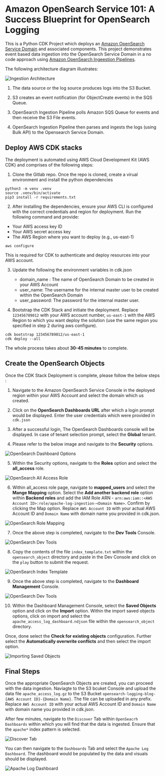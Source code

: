 
# Amazon OpenSearch Service 101: A Success Blueprint for OpenSearch Logging

This is a Python CDK Project which deploys an [Amazon OpenSearch Service Domain](https://aws.amazon.com/opensearch-service/) and associated components. This project demonstrates event based data ingestion into the OpenSearch Service Domain in a no code approach using [Amazon OpenSearch Ingeestion Pipelines](https://docs.aws.amazon.com/opensearch-service/latest/developerguide/ingestion.html).

The following architecture diagram illustrates:

![Ingestion Architecture](/images/ingestion_architecture_diagram.jpg)

1. The data source or the log source produces logs into the S3 Bucket.

2. S3 creates an event notification (for ObjectCreate events) in the SQS Queue.

3. OpenSearch Ingestion Pipeline polls Amazon SQS Queue for events and then receive the S3 File events.

4. OpenSearch Ingestion Pipeline then parses and ingests the logs (using Bulk API) to the Opensearch Service Domain.

## Deploy AWS CDK stacks

The deployment is automated using AWS Cloud Development Kit (AWS CDK) and comprises of the following steps:

1. Clone the Gitlab repo. Once the repo is cloned, create a virual environment and install the python dependencies

```
python3 -m venv .venv
source .venv/bin/activate
pip3 install -r requirements.txt
```

2. After installing the dependencies, ensure your AWS CLI is configured with the correct credentials and region for deployment. Run the following command and provide:

- Your AWS access key ID
- Your AWS secret access key
- The AWS Region where you want to deploy (e.g., us-east-1)

``` 
aws configure
 ```

This is required for CDK to authenticate and deploy resources into your AWS account.

3. Update the following the environment variables in cdk.json
    - domain_name : The name of OpenSearch Domain to be created in your AWS Account
    - user_name: The username for the internal master user to be created within the OpenSearch Domain
    - user_password: The password for the internal master user.

4. Bootstrap the CDK Stack and initiate the deployment. Replace `123456789012` with your AWS account number, `us-east-1` with the AWS Region to which you want deploy the solution (use the same region you specified in step 2 during aws configure).

```
cdk bootstrap 123456789012/us-east-1
cdk deploy --all
```

The whole process takes about **30-45 minutes** to complete.


## Create the OpenSearch Objects

Once the CDK Stack Deployment is complete, please follow the below steps : 

1. Navigate to the Amazon OpenSearch Service Console in the deployed region within your AWS Account and select the domain which us created.

2. Click on the **OpenSearch Dashboards URL** after which a login prompt would be displayed. Enter the user credentials which were provided in `cdk.json`

3. After a successful login, The OpenSearch Dashboards console will be displayed. In case of tenant selection prompt, select the **Global** tenant.

4. Please refer to the below image and navigate to the **Security** options.

![OpenSearch Dashboard Options](/images/options.png)

5. Within the Security options, navigate to the **Roles** option and select the **all_access** role.

![OpenSearch All Access Role](/images/all_access.png)

6. Within all_access role page, navigate to **mapped_users** and select the **Mange Mapping** option. Select the **Add another backend role** option within **Backend roles** and add the IAM Role ARN - ```arn:aws:iam::<AWS Account ID>:role/apache-log-ingestion-<Domain Name>```. Confirm by clicking the Map option.
Replace ```AWS Account ID```  with your actual AWS Account ID and ```Domain Name``` with domain name you provided in cdk.json.

![OpenSearch Role Mapping](/images/iam_role_mapping.png)

7. Once the above step is completed, navigate to the **Dev Tools** Console.

![OpenSearch Dev Tools](/images/dev_tools_console.png)

8. Copy the contents of the file ```index_template.txt``` within the ```opensearch_object``` directory and paste in the Dev Console and click on the ```play``` button to submit the request.

![OpenSearch Index Template](/images/index_template_creation.png)

9. Once the above step is completed, navigate to the **Dashboard Management** Console.

![OpenSearch Dev Tools](/images/dashboard_management.png)

10. Within the Dashboard Management Console, select the **Saved Objects** option and click on the **Import** option. Within the import saved objects options, click on import and select the ```apache_access_log_dashboard.ndjson``` file within the ```opensearch_object``` directory. 

Once, done select the **Check for existing objects** configuration. Further select the **Automatically overwrite conflicts** and then select the import option. 

![Importing Saved Objects](/images/saved_objects_import.png)

## Final Steps

Once the appropriate OpenSearch Objects are created, you can proceed with the data ingestion. Naviagte to the S3 bcuket Console and upload the data file ```apache_access_log.gz``` to the S3 Bucket ```opensearch-logging-blog-{AWS Account ID}-{Domain Name}```. The file can be uploaded in any prefix.
Replace ```AWS Account ID``` with your actual AWS Account ID and ```Domain Name``` with domain name you provided in cdk.json.

After few minutes, navigate to the ```Discover``` Tab within ```OpenSeacrh Dashboards``` within which you will find that the data is ingested. Ensure that the ```apache*``` index pattern is selected.

![Discover Tab](/images/discover_tab.png)

You can then navigate to the ```Dashboards``` Tab and select the ```Apache Log Dashboard```. The dashboard would be populated by the data and visuals should be displayed.

![Apache Log Dashboard](/images/apache_log_dashboard.png)


